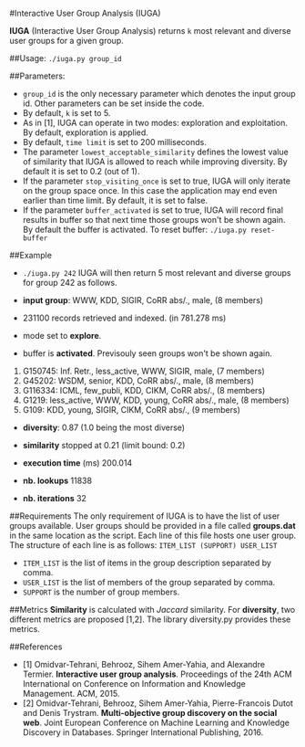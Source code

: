 #Interactive User Group Analysis (IUGA)

**IUGA** (Interactive User Group Analysis) returns `k` most relevant and diverse user groups for a given group.

##Usage:
`./iuga.py group_id`

##Parameters:
- `group_id` is the only necessary parameter which denotes the input group id. Other parameters can be set inside the code.
- By default, `k` is set to 5.
- As in [1], IUGA can operate in two modes: exploration and exploitation. By default, exploration is applied. 
- By default, `time limit` is set to 200 milliseconds.
- The parameter `lowest_acceptable_similarity` defines the lowest value of similarity that IUGA is allowed to reach while improving diversity. By default it is set to 0.2 (out of 1).
- If the parameter `stop_visiting_once` is set to true, IUGA will only iterate on the group space once. In this case the application may end even earlier than time limit. By default, it is set to false.
- If the parameter `buffer_activated` is set to true, IUGA will record final results in buffer so that next time those groups won't be shown again. By default the buffer is activated. To reset buffer: `./iuga.py reset-buffer`

##Example
- `./iuga.py 242` IUGA will then return 5 most relevant and diverse groups for group 242 as follows.

- **input group**: WWW,  KDD,  SIGIR,  CoRR abs/.,  male,  (8 members)
- 231100 records retrieved and indexed. (in 781.278 ms)
- mode set to **explore**.
- buffer is **activated**. Previsouly seen groups won't be shown again.

1. G150745: Inf. Retr.,  less_active,  WWW,  SIGIR,  male,  (7 members)
2. G45202: WSDM,  senior,  KDD,  CoRR abs/.,  male,  (8 members)
3. G116334: ICML,  few_publi,  KDD,  CIKM,  CoRR abs/.,  (8 members)
4. G1219: less_active,  WWW,  KDD,  young,  CoRR abs/.,  male,  (8 members)
5. G109: KDD,  young,  SIGIR,  CIKM,  CoRR abs/.,  (9 members)

- **diversity**: 0.87 (1.0 being the most diverse)
- **similarity** stopped at 0.21 (limit bound: 0.2)

- **execution time** (ms) 200.014
- **nb. lookups** 11838
- **nb. iterations** 32 

##Requirements
The only requirement of IUGA is to have the list of user groups available. User groups should be provided in a file called **groups.dat** in the same location as the script. Each line of this file hosts one user group. The structure of each line is as follows:
`ITEM_LIST (SUPPORT) USER_LIST`
- `ITEM_LIST` is the list of items in the group description separated by comma.
- `USER_LIST` is the list of members of the group separated by comma.
- `SUPPORT` is the number of group members.

##Metrics
**Similarity** is calculated with _Jaccard_ similarity. For **diversity**, two different metrics are proposed [1,2]. The library diversity.py provides these metrics.

##References
- [1] Omidvar-Tehrani, Behrooz, Sihem Amer-Yahia, and Alexandre Termier. **Interactive user group analysis**. Proceedings of the 24th ACM International on Conference on Information and Knowledge Management. ACM, 2015.
- [2] Omidvar-Tehrani, Behrooz, Sihem Amer-Yahia, Pierre-Francois Dutot and Denis Trystram. **Multi-objective group discovery on the social web**. Joint European Conference on Machine Learning and Knowledge Discovery in Databases. Springer International Publishing, 2016.
